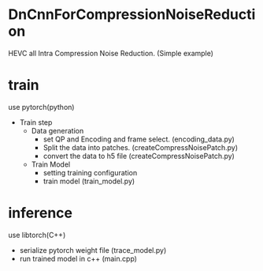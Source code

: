 # DnCnnForCompressionNoiseReduction
HEVC all Intra Compression Noise Reduction. (Simple example)

# train 

use pytorch(python)

* Train step
  * Data generation
    * set QP and Encoding and frame select. (encoding_data.py)
    * Split the data into patches. (createCompressNoisePatch.py)
    * convert the data to h5 file (createCompressNoisePatch.py)
  * Train Model
    * setting training configuration
    * train model (train_model.py)

# inference

use libtorch(C++)

* serialize pytorch weight file (trace_model.py)
* run trained model in c++ (main.cpp)